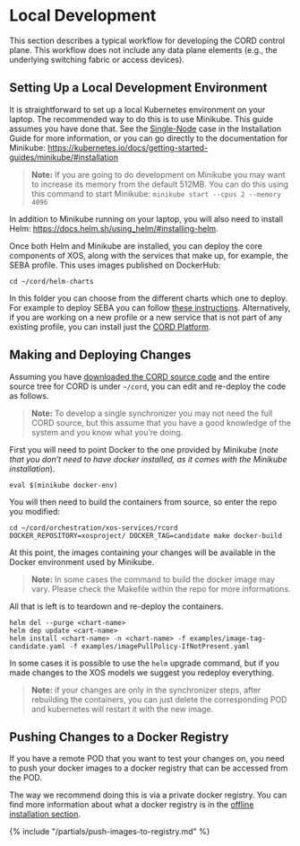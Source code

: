 # Local Development

This section describes a typical workflow for developing the CORD
control plane. This workflow does not include any data plane
elements (e.g., the underlying switching fabric or access devices).

## Setting Up a Local Development Environment

It is straightforward to set up a local Kubernetes environment on your laptop.
The recommended way to do this is to use Minikube. This guide assumes
you have done that. See the
[Single-Node](../../prereqs/k8s-single-node.md) case in the
Installation Guide for more information, or you can go directly
to the documentation for Minikube:
<https://kubernetes.io/docs/getting-started-guides/minikube/#installation>

> **Note:** If you are going to do development on Minikube you may want to increase
> its memory from the default 512MB. You can do this using this command to
> start Minikube: `minikube start --cpus 2 --memory 4096`

In addition to Minikube running on your laptop, you will also need to
install Helm: <https://docs.helm.sh/using_helm/#installing-helm>.

Once both Helm and Minikube are installed, you can deploy the
core components of XOS, along with the services that make
up, for example, the SEBA profile. This uses images published
on DockerHub:

```shell
cd ~/cord/helm-charts
```

In this folder you can choose from the different charts which one to
deploy. For example to deploy SEBA you can follow
[these instructions](../../profiles/seba/install.md). Alternatively, if
you are working on a new profile or a new service that is not part of
any existing profile, you can install just the
[CORD Platform](../../installation/platform.md).

## Making and Deploying Changes

Assuming you have
[downloaded the CORD source code](../getting_the_code.md) and the entire
source tree for CORD is under `~/cord`, you can edit and re-deploy the
code as follows.

> **Note:** To develop a single synchronizer you may not need the full CORD source,
> but this assume  that you have a good knowledge of the system and you know
> what you’re doing.

First you will need to point Docker to the one provided by Minikube
(_note that you don’t need to have docker installed,
as it comes with the Minikube installation_).

```shell
eval $(minikube docker-env)
```

You will then need to build the containers from source, so enter the repo you modified:

```shell
cd ~/cord/orchestration/xos-services/rcord
DOCKER_REPOSITORY=xosproject/ DOCKER_TAG=candidate make docker-build
```

At this point, the images containing your changes will be available
in the Docker environment used by Minikube.

> **Note:** In some cases the command to build the docker image may vary. 
> Please check the Makefile within the repo for more informations. 

All that is left is to teardown and re-deploy the containers.

```shell
helm del --purge <chart-name>
helm dep update <cart-name>
helm install <chart-name> -n <chart-name> -f examples/image-tag-candidate.yaml -f examples/imagePullPolicy-IfNotPresent.yaml
```

In some cases it is possible to use the `helm` upgrade command,
but if you made changes to the XOS models we suggest you redeploy
everything.

> **Note:** if your changes are only in the synchronizer steps, after rebuilding
> the containers, you can just delete the corresponding POD and kubernetes will
> restart it with the new image.

## Pushing Changes to a Docker Registry

If you have a remote POD that you want to test your changes on, you
need to push your docker images to a docker registry that can be accessed
from the POD.

The way we recommend doing this is via a private docker registry.
You can find more information about what a docker registry is in the
[offline installation section](../../installation/offline-install.md).

{% include "/partials/push-images-to-registry.md" %}
